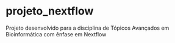 # projeto_nextflow
Projeto desenvolvido para a disciplina de Tópicos Avançados em Bioinformática com ênfase em Nextflow 
